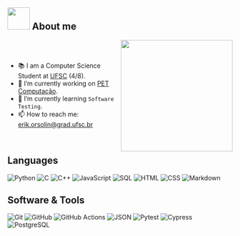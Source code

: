 
## <picture><img src = "https://github.com/7oSkaaa/7oSkaaa/blob/main/Images/about_me.gif?raw=true" width = 50px></picture> About me

<picture> <img align="right" src="https://github.com/7oSkaaa/7oSkaaa/blob/main/Images/Right_Side.gif?raw=true" width = 250px></picture>

<br><br>

- 📚 I am a Computer Science Student at [UFSC](https://ufsc.br/) (4/8).
- 🔭 I’m currently working on [PET Computação](https://petcomputacao.ufsc.br/).
- 🌱 I’m currently learning `Software Testing`.
- 📫 How to reach me: erik.orsolin@grad.ufsc.br
<br>

<h2>Languages</h2>
<p>
  <img src="https://img.shields.io/badge/Python-3776AB?style=flat-square&logo=python&logoColor=white" alt="Python" />
  <img src="https://img.shields.io/badge/C-00599C?style=flat-square&logo=c&logoColor=white" alt="C" />
  <img src="https://img.shields.io/badge/C++-00599C?style=flat-square&logo=c%2B%2B&logoColor=white" alt="C++" />
  <img src="https://img.shields.io/badge/JavaScript-F7DF1E?style=flat-square&logo=javascript&logoColor=black" alt="JavaScript" />
  <img src="https://img.shields.io/badge/SQL-4479A1?style=flat-square&logo=mysql&logoColor=white" alt="SQL" />
  <img src="https://img.shields.io/badge/HTML-E34F26?style=flat-square&logo=html5&logoColor=white" alt="HTML" />
  <img src="https://img.shields.io/badge/CSS-1572B6?style=flat-square&logo=css3&logoColor=white" alt="CSS" />
  <img src="https://img.shields.io/badge/Markdown-000000?style=flat-square&logo=markdown&logoColor=white" alt="Markdown" />
</p>

<h2>Software & Tools</h2>
<p>
  <img src="https://img.shields.io/badge/Git-F05032?style=flat-square&logo=git&logoColor=white" alt="Git" />
  <img src="https://img.shields.io/badge/GitHub-100000?style=flat-square&logo=github&logoColor=white" alt="GitHub" />
   <img src="https://img.shields.io/badge/GitHub_Actions-2088FF?style=flat-square&logo=github-actions&logoColor=white" alt="GitHub Actions" />
  <img src="https://img.shields.io/badge/JSON-000000?style=flat-square&logo=json&logoColor=white" alt="JSON" />
  <img src="https://img.shields.io/badge/Pytest-0A9EDC?style=flat-square&logo=pytest&logoColor=white" alt="Pytest" />
  <img src="https://img.shields.io/badge/Cypress-17202C?style=flat-square&logo=cypress&logoColor=white" alt="Cypress" />
  <img src="https://img.shields.io/badge/PostgreSQL-4169E1?style=flat-square&logo=postgresql&logoColor=white" alt="PostgreSQL" />
</p>






